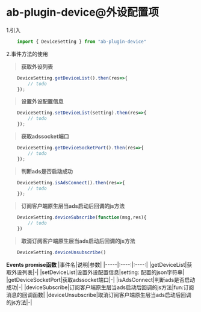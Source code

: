 # ab-plugin-device@外设配置项

1.引入

```js
    import { DeviceSetting } from "ab-plugin-device"
```

2.事件方法的使用

> **获取外设列表**

```js
    DeviceSetting.getDeviceList().then(res=>{
        // todo
    });
```

> **设置外设配置信息**

```js
    DeviceSetting.setDeviceList(setting).then(res=>{
        // todo
    });
```

> **获取adssocket端口**

```js
    DeviceSetting.getDeviceSocketPort().then(res=>{
        // todo
    });
```

> **判断ads是否启动成功**

```js
    DeviceSetting.isAdsConnect().then(res=>{
        // todo
    });
```

> **订阅客户端原生层当ads启动后回调的js方法**

```js
    DeviceSetting.deviceSubscribe(function(msg,res){
        // todo
    })
```
> **取消订阅客户端原生层当ads启动后回调的js方法**

```js
    DeviceSetting.deviceUnsubscribe()
```
**Events promise函数**
|事件名|说明|参数|
|-----|:----:|:----:|
|getDeviceList|获取外设列表|-|
|setDeviceList|设置外设配置信息|setting: 配置的json字符串|
|getDeviceSocketPort|获取adssocket端口|-|
|isAdsConnect|判断ads是否启动成功|-|
|deviceSubscribe|订阅客户端原生层当ads启动后回调的js方法|fun:订阅消息的回调函数|
|deviceUnsubscribe|取消订阅客户端原生层当ads启动后回调的js方法|-|